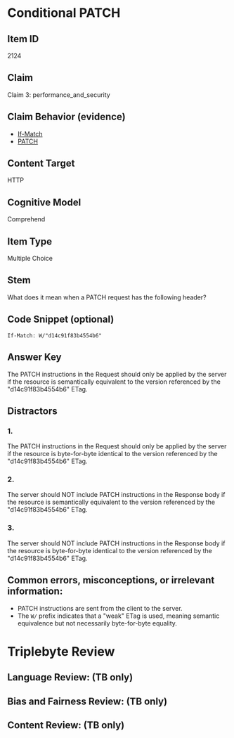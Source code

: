 # Conditional PATCH

## Item ID
2124

## Claim
Claim 3: performance_and_security

## Claim Behavior (evidence)
* [If-Match](https://developer.mozilla.org/en-US/docs/Web/HTTP/Headers/If-Match)
* [PATCH](https://developer.mozilla.org/en-US/docs/Web/HTTP/Methods/PATCH)

## Content Target
HTTP

## Cognitive Model
Comprehend

## Item Type
Multiple Choice

## Stem
What does it mean when a PATCH request has the following header?

## Code Snippet (optional)
```
If-Match: W/"d14c91f83b4554b6"
```

## Answer Key
The PATCH instructions in the Request should only be applied by the server if the resource is semantically equivalent to the version referenced by the "d14c91f83b4554b6" ETag.

## Distractors
### 1.
The PATCH instructions in the Request should only be applied by the server if the resource is byte-for-byte identical to the version referenced by the "d14c91f83b4554b6" ETag.

### 2.
The server should NOT include PATCH instructions in the Response body if the resource is semantically equivalent to the version referenced by the "d14c91f83b4554b6" ETag.

### 3.
The server should NOT include PATCH instructions in the Response body if the resource is byte-for-byte identical to the version referenced by the "d14c91f83b4554b6" ETag.

## Common errors, misconceptions, or irrelevant information:
* PATCH instructions are sent from the client to the server.
* The `W/` prefix indicates that a "weak" ETag is used, meaning semantic equivalence but not necessarily byte-for-byte equality.

# Triplebyte Review

## Language Review: (TB only)

## Bias and Fairness Review: (TB only)

## Content Review: (TB only)
